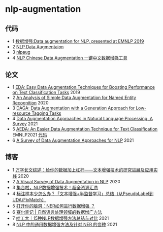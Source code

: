 # nlp-augmentation

## 代码
- 1 [数据增强:Data augmentation for NLP, presented at EMNLP 2019](https://github.com/jasonwei20/eda_nlp)
- 2 [NLP Data Augmentaion](https://github.com/quincyliang/nlp-data-augmentation)
- 3 [nlpaug](https://github.com/makcedward/nlpaug)
- 4 [NLP Chinese Data Augmentation 一键中文数据增强工具](https://github.com/425776024/nlpcda)

## 论文
- 1 [EDA: Easy Data Augmentation Techniques for Boosting Performance on Text Classification Tasks](https://arxiv.org/pdf/1901.11196.pdf) 2019
- 2 [An Analysis of Simple Data Augmentation for Named Entity Recognition](https://arxiv.org/pdf/2010.11683.pdf) 2020
- 3 [DAGA: Data Augmentation with a Generation Approach for Low-resource Tagging Tasks](https://www.aclweb.org/anthology/2020.emnlp-main.488.pdf)
- 4 [Data Augmentation Approaches in Natural Language Processing: A Survey](https://arxiv.org/pdf/2110.01852.pdf) 2021
- 5 [ AEDA: An Easier Data Augmentation Technique for Text Classification](https://arxiv.org/pdf/2108.13230.pdf) EMNLP2021
    [代码](https://github.com/akkarimi/aeda_nlp)
- 6 [A Survey of Data Augmentation Approaches for NLP](https://arxiv.org/pdf/2105.03075.pdf) 2021

## 博客
- 1 [万字长文综述：给你的数据加上杠杆——文本增强技术的研究进展及应用实践](https://www.jiqizhixin.com/articles/2020-04-01-11) 2020
- 2 [A Visual Survey of Data Augmentation in NLP](https://amitness.com/2020/05/data-augmentation-for-nlp/) 2020
- 3 [集合啦，NLP数据增强技术！超全资源汇总](https://zhuanlan.zhihu.com/p/151726605)
- 4 [标注样本少怎么办？「文本增强+半监督学习」总结（从PseudoLabel到UDA/FixMatch）](https://zhuanlan.zhihu.com/p/146777068)
- 5 [打开你的脑洞：NER如何进行数据增强 ？](https://zhuanlan.zhihu.com/p/342032812)
- 6 [赛尔笔记 | 自然语言处理领域的数据增广方法](https://mp.weixin.qq.com/s?__biz=MzIxMjAzNDY5Mg==&mid=2650800510&idx=1&sn=acb92e516c59fe831bfb3ae0df397610&chksm=8cb89495bbcf1d83db0010cbe257e49bd01cba6d6cdc608c3a3cbc9257fe5785ba25c977709a&mpshare=1&scene=1&srcid=0128auRWMLRQl0kwUNx9rj5F&sharer_sharetime=1611799999257&sharer_shareid=f9b6c09fe3a8d0d82f571292bbc931d8&exportkey=AbA%2Bn9jykZ%2BENF5QL%2BDAXd4%3D&pass_ticket=%2FTNPW8FVMI%2BzZwlmE2V4chE0rfm0fvJ9h7xa5J7MujaZ2gqicapGOqMciOpylTAo&wx_header=0#rd)
- 7 [哈工大｜15种NLP数据增强方法总结与对比](https://zhuanlan.zhihu.com/p/420295576) 2021
- 8 [NLP 中的通用数据增强方法及针对 NER 的变种](https://zhuanlan.zhihu.com/p/409847108) 2021
